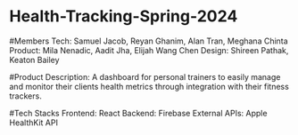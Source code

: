 # Health-Tracking-Spring-2024

#Members
Tech: Samuel Jacob, Reyan Ghanim, Alan Tran, Meghana Chinta
Product: Mila Nenadic, Aadit Jha, Elijah Wang Chen
Design: Shireen Pathak, Keaton Bailey


#Product Description:
A dashboard for personal trainers to easily manage and monitor their clients health metrics through integration with their fitness trackers. 

#Tech Stacks
Frontend: React
Backend: Firebase
External APIs: Apple HealthKit API
